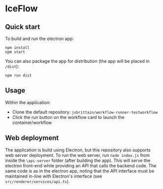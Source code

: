 # IceFlow

## Quick start

To build and run the electron app:

```
npm install
npm start
```

You can also package the app for distribution (the app will be placed in `/dist`):

```
npm run dist
```

## Usage

Within the application:

- Clone the default repository: `jsbrittain/workflow-runner-testworkflow`
- Click the run button on the workflow card to launch the container/workflow

## Web deployment

The application is build using Electron, but this repository also supports web server deployment. To run the web server, run `node index.js` from inside the `\api-server` folder (after building the app). This will serve the electron front-end while providing an API that calls the backend code. The same code is as in the electron app, noting that the API interface must be maintained in-line with Electron's interface (see `src/renderer/services/api.ts`).
